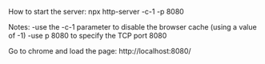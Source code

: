 How to start the server:
npx http-server -c-1 -p 8080

Notes:
-use the -c-1 parameter to disable the browser cache (using a value of -1)
-use p 8080 to specify the TCP port 8080

Go to chrome and load the page:
http://localhost:8080/
